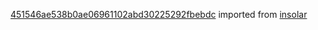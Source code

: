 [451546ae538b0ae06961102abd30225292fbebdc](https://github.com/insolar/insolar/commit/451546ae538b0ae06961102abd30225292fbebdc) imported from [insolar](https://github.com/insolar/insolar)
